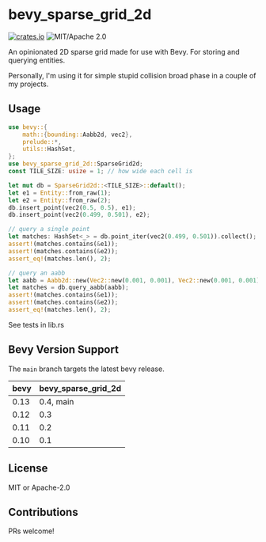 # bevy_sparse_grid_2d

[![crates.io](https://img.shields.io/crates/v/bevy_sparse_grid_2d.svg)](https://crates.io/crates/bevy_sparse_grid_2d)
![MIT/Apache 2.0](https://img.shields.io/badge/license-MIT%2FApache-blue.svg)

An opinionated 2D sparse grid made for use with Bevy. For storing and querying entities.

Personally, I'm using it for simple stupid collision broad phase in a couple of my projects.

## Usage

```rust
use bevy::{
    math::{bounding::Aabb2d, vec2},
    prelude::*,
    utils::HashSet,
};
use bevy_sparse_grid_2d::SparseGrid2d;
const TILE_SIZE: usize = 1; // how wide each cell is

let mut db = SparseGrid2d::<TILE_SIZE>::default();
let e1 = Entity::from_raw(1);
let e2 = Entity::from_raw(2);
db.insert_point(vec2(0.5, 0.5), e1);
db.insert_point(vec2(0.499, 0.501), e2);

// query a single point
let matches: HashSet<_> = db.point_iter(vec2(0.499, 0.501)).collect();
assert!(matches.contains(&e1));
assert!(matches.contains(&e2));
assert_eq!(matches.len(), 2);

// query an aabb
let aabb = Aabb2d::new(Vec2::new(0.001, 0.001), Vec2::new(0.001, 0.001));
let matches = db.query_aabb(aabb);
assert!(matches.contains(&e1));
assert!(matches.contains(&e2));
assert_eq!(matches.len(), 2);
```

See tests in lib.rs

## Bevy Version Support

The `main` branch targets the latest bevy release.

|bevy|bevy_sparse_grid_2d|
|----|-------------------|
|0.13|0.4, main          |
|0.12|0.3                |
|0.11|0.2                |
|0.10|0.1                |

## License

MIT or Apache-2.0

## Contributions

PRs welcome!